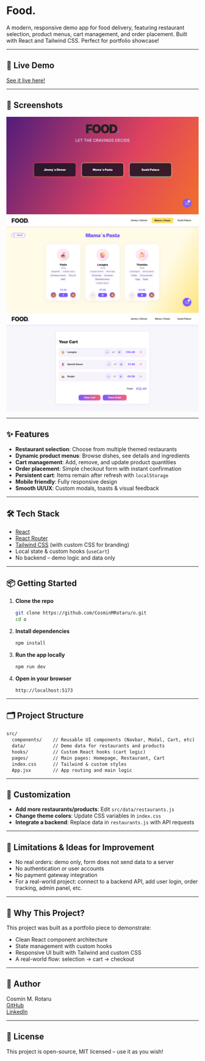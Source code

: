 # Food.

A modern, responsive demo app for food delivery, featuring restaurant selection, product menus, cart management, and order placement. Built with React and Tailwind CSS. Perfect for portfolio showcase!

---

## 🚀 Live Demo

[See it live here!](https://food-delivery-demo.vercel.app)

---

## 📸 Screenshots

![Home Page](./screenshots/homepage.png)
![Menu Page](./screenshots/menu.png)
![Cart Page](./screenshots/cart.png)

---

## ✨ Features

- **Restaurant selection**: Choose from multiple themed restaurants
- **Dynamic product menus**: Browse dishes, see details and ingredients
- **Cart management**: Add, remove, and update product quantities
- **Order placement**: Simple checkout form with instant confirmation
- **Persistent cart**: Items remain after refresh with `localStorage`
- **Mobile friendly**: Fully responsive design
- **Smooth UI/UX**: Custom modals, toasts & visual feedback

---

## 🛠️ Tech Stack

- [React](https://react.dev/)
- [React Router](https://reactrouter.com/)
- [Tailwind CSS](https://tailwindcss.com/) (with custom CSS for branding)
- Local state & custom hooks (`useCart`)
- No backend – demo logic and data only

---

## 📦 Getting Started

1. **Clone the repo**
   ```bash
   git clone https://github.com/CosminMRotaru/o.git
   cd o
   ```

2. **Install dependencies**
   ```bash
   npm install
   ```

3. **Run the app locally**
   ```bash
   npm run dev
   ```

4. **Open in your browser**
   ```
   http://localhost:5173
   ```

---

## 🗂️ Project Structure

```
src/
  components/    // Reusable UI components (Navbar, Modal, Cart, etc)
  data/          // Demo data for restaurants and products
  hooks/         // Custom React hooks (cart logic)
  pages/         // Main pages: Homepage, Restaurant, Cart
  index.css      // Tailwind & custom styles
  App.jsx        // App routing and main logic
```

---

## 🎨 Customization

- **Add more restaurants/products**: Edit `src/data/restaurants.js`
- **Change theme colors**: Update CSS variables in `index.css`
- **Integrate a backend**: Replace data in `restaurants.js` with API requests

---

## 🚧 Limitations & Ideas for Improvement

- No real orders: demo only, form does not send data to a server
- No authentication or user accounts
- No payment gateway integration
- For a real-world project: connect to a backend API, add user login, order tracking, admin panel, etc.

---

## 📖 Why This Project?

This project was built as a portfolio piece to demonstrate:
- Clean React component architecture
- State management with custom hooks
- Responsive UI built with Tailwind and custom CSS
- A real-world flow: selection → cart → checkout

---

## 👤 Author

Cosmin M. Rotaru  
[GitHub](https://github.com/CosminMRotaru)  
[LinkedIn](https://www.linkedin.com/in/marius-cosmin-rotaru-a8a242262/)

---

## 📝 License

This project is open-source, MIT licensed – use it as you wish!

